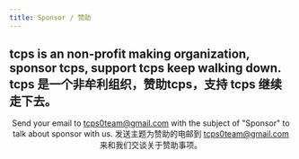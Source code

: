 ```yaml
---
title: Sponsor / 赞助
---
```


<style>
h1 {text-align: center;}
h4 {text-align: center;}
h3 {text-align: center;}
p {text-align: center;}
</style>
<style type="text/css">
  #left{
        text-align:left;
  }
  #right{
        text-align:right;
  }
  #center{
        text-align:center;
  }
</style>

tcps is an non-profit making organization, sponsor tcps, support tcps keep walking down.
tcps 是一个非牟利组织，赞助tcps，支持 tcps 继续走下去。
----------
Send your email to tcps0team@gmail.com with the subject of "Sponsor" to talk about sponsor with us.
发送主题为赞助的电邮到 tcps0team@gmail.com 来和我们交谈关于赞助事项。
